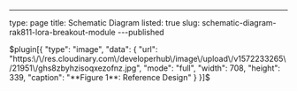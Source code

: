 ---
type: page
title: Schematic Diagram
listed: true
slug: schematic-diagram-rak811-lora-breakout-module
---published

$plugin[{
    "type": "image",
    "data": {
        "url": "https:\/\/res.cloudinary.com\/developerhub\/image\/upload\/v1572233265\/21951\/ghs8zbyhzisoqxezofnz.jpg",
        "mode": "full",
        "width": 708,
        "height": 339,
        "caption": "**Figure 1**: Reference Design"
    }
}]$

